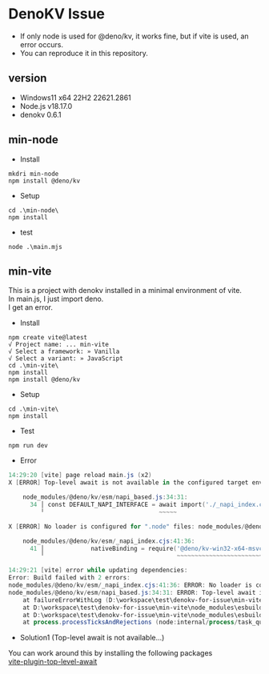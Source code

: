 # DenoKV Issue

* If only node is used for @deno/kv, it works fine, but if vite is used, an error occurs.
* You can reproduce it in this repository.

## version

* Windows11 x64 22H2 22621.2861
* Node.js v18.17.0
* denokv 0.6.1

## min-node

* Install

```text
mkdri min-node
npm install @deno/kv
```

* Setup

```text
cd .\min-node\
npm install
```

* test

```text
node .\main.mjs
```

## min-vite

This is a project with denokv installed in a minimal environment of vite.  
In main.js, I just import deno.  
I get an error.

* Install

```text
npm create vite@latest
√ Project name: ... min-vite
√ Select a framework: » Vanilla
√ Select a variant: » JavaScript
cd .\min-vite\
npm install
npm install @deno/kv
```

* Setup

```text
cd .\min-vite\
npm install
```

* Test

```text
npm run dev
```

* Error

```powershell
14:29:20 [vite] page reload main.js (x2)
X [ERROR] Top-level await is not available in the configured target environment ("chrome87", "edge88", "es2020", "firefox78", "safari14" + 2 overrides)

    node_modules/@deno/kv/esm/napi_based.js:34:31:
      34 │ const DEFAULT_NAPI_INTERFACE = await import('./_napi_index.cjs');
         ╵                                ~~~~~

X [ERROR] No loader is configured for ".node" files: node_modules/@deno/kv-win32-x64-msvc/deno-kv-napi.win32-x64-msvc.node

    node_modules/@deno/kv/esm/_napi_index.cjs:41:36:
      41 │             nativeBinding = require('@deno/kv-win32-x64-msvc')
         ╵                                     ~~~~~~~~~~~~~~~~~~~~~~~~~

14:29:21 [vite] error while updating dependencies:
Error: Build failed with 2 errors:
node_modules/@deno/kv/esm/_napi_index.cjs:41:36: ERROR: No loader is configured for ".node" files: node_modules/@deno/kv-win32-x64-msvc/deno-kv-napi.win32-x64-msvc.node
node_modules/@deno/kv/esm/napi_based.js:34:31: ERROR: Top-level await is not available in the configured target environment ("chrome87", "edge88", "es2020", "firefox78", "safari14" + 2 overrides)
    at failureErrorWithLog (D:\workspace\test\denokv-for-issue\min-vite\node_modules\esbuild\lib\main.js:1650:15)
    at D:\workspace\test\denokv-for-issue\min-vite\node_modules\esbuild\lib\main.js:1058:25
    at D:\workspace\test\denokv-for-issue\min-vite\node_modules\esbuild\lib\main.js:1526:9
    at process.processTicksAndRejections (node:internal/process/task_queues:95:5)
```

* Solution1 (Top-level await is not available...)

You can work around this by installing the following packages  
[vite-plugin-top-level-await](https://github.com/Menci/vite-plugin-top-level-await)
